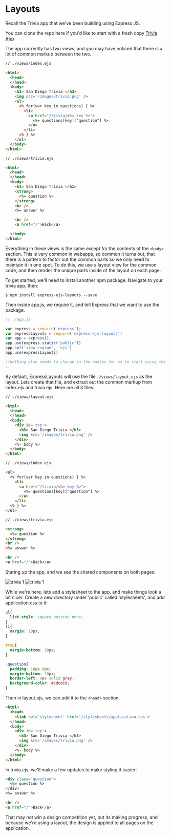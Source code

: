 # Layouts

Recall the Trivia app that we've been building using Express JS.

You can clone the repo here if you'd like to start with a fresh copy
[Trivia App](https://github.com/notch8/layout-forms-auth-base-trivia)

The app currently has two views, and you may have noticed that there is a lot of common markup between the two.

```HTML
// ./views/index.ejs

<html>
  <head>
  </head>
  <body>
    <h3> San Diego Trivia </h3>
    <img src='/images/trivia.png' />
    <ul>
      <% for(var key in questions) { %>
        <li>
          <a href="/trivia/<%= key %>">
            <%= questions[key]["question"] %>
          </a>
        </li>
      <% } %>
    </ul>
  </body>
</html>

```

```HTML
// ./views/trivia.ejs

<html>
  <head>
  </head>
  <body>
    <h1> San Diego Trivia </h1>
    <strong>
      <%= question %>
    </strong>
    <br />
    <%= answer %>

    <br />
    <a href="/">Back</a>

  </body>
</html>
```

Everything in these views is the same except for the contents of the ```<body>``` section.  This is very common in webapps, so common it turns out, that there is a pattern to factor out the common parts so we only need to maintain it in one spot.  To do this, we use a layout view for the common code, and then render the unique parts inside of the layout on each page.

To get started, we'll need to install another npm package.  Navigate to your trivia app, then:

```
$ npm install express-ejs-layouts --save
```

Then inside app.js, we require it, and tell Express that we want to use the package.

```Javascript
// ./app.js

var express = require('express');
var expressLayouts = require('express-ejs-layouts')
var app = express();
app.use(express.static('public'))
app.set('view engine', 'ejs')
app.use(expressLayouts)

//nothing else needs to change in the routes for us to start using the new layout
...
```

By default, ExpressLayouts will use the file ```./views/layout.ejs``` as the layout.  Lets create that file, and extract out the common markup from index.ejs and trivia.ejs.  Here are all 3 files:

```HTML
// ./views/layout.ejs

<html>
  <head>
  </head>
  <body>
    <div id='top'>
      <h3> San Diego Trivia </h3>
      <img src='/images/trivia.png' />
    </div>
    <%- body %>
  </body>
</html>
```

```HTML
// ./views/index.ejs

<ul>
  <% for(var key in questions) { %>
    <li>
      <a href="/trivia/<%= key %>">
        <%= questions[key]["question"] %>
      </a>
    </li>
  <% } %>
</ul>

```

```HTML
// ./views/trivia.ejs

<strong>
  <%= question %>
</strong>
<br />
<%= answer %>

<br />
<a href="/">Back</a>

```

Staring up the app, and we see the shared components on both pages:

![trivia 1](https://s3.amazonaws.com/learn-site/curriculum/express-trivia-layout-1.png)
![trivia 1](https://s3.amazonaws.com/learn-site/curriculum/express-trivia-layout-2.png)

While we're here, lets add a stylesheet to the app, and make things look a bit nicer.  Create a new directory under 'public' called 'stylesheets', and add application.css to it:

```css
ul{
  list-style: square outside none;
}
li{
  margin: 10px;
}

#top{
  margin-bottom: 20px;
}

.question{
  padding: 10px 0px;
  margin-bottom: 10px;
  border-left: 4px solid grey;
  background-color: #cdcdcd;
}
```

Then in layout.ejs, we can add it to the ```<head>``` section:

```HTML
<html>
  <head>
    <link rel='stylesheet' href='/stylesheets/application.css'>
  </head>
  <body>
    <div id='top'>
      <h3> San Diego Trivia </h3>
      <img src='/images/trivia.png' />
    </div>
    <%- body %>
  </body>
</html>
```

In trivia.ejs, we'll make a few updates to make styling it easier:

```HTML
<div class='question'>
  <%= question %>
</div>
<%= answer %>

<br />
<a href="/">Back</a>
```

That may not win a design competition yet, but its making progress, and because we're using a layout, the design is applied to all pages on the application.
